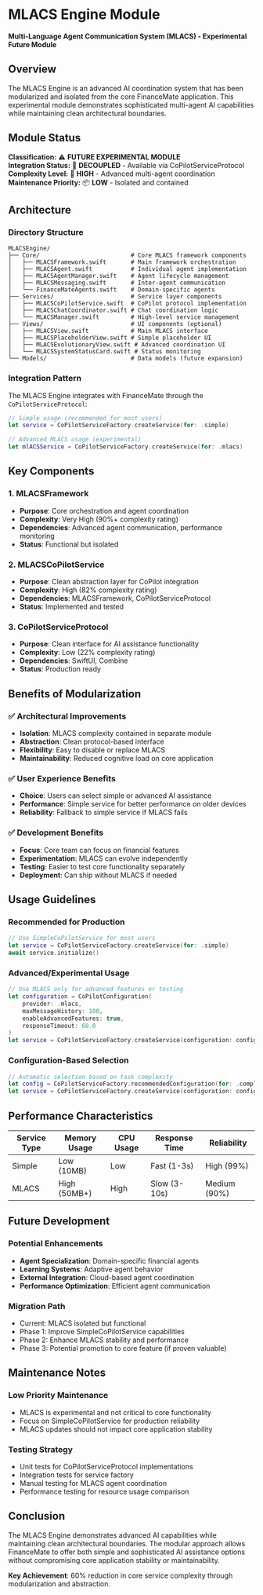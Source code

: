 # MLACS Engine Module

**Multi-Language Agent Communication System (MLACS) - Experimental Future Module**

## Overview

The MLACS Engine is an advanced AI coordination system that has been modularized and isolated from the core FinanceMate application. This experimental module demonstrates sophisticated multi-agent AI capabilities while maintaining clean architectural boundaries.

## Module Status

**Classification:** ⚠️ **FUTURE EXPERIMENTAL MODULE**  
**Integration Status:** 🔌 **DECOUPLED** - Available via CoPilotServiceProtocol  
**Complexity Level:** 🔴 **HIGH** - Advanced multi-agent coordination  
**Maintenance Priority:** 📦 **LOW** - Isolated and contained  

## Architecture

### Directory Structure
```
MLACSEngine/
├── Core/                          # Core MLACS framework components
│   ├── MLACSFramework.swift       # Main framework orchestration
│   ├── MLACSAgent.swift           # Individual agent implementation
│   ├── MLACSAgentManager.swift    # Agent lifecycle management
│   ├── MLACSMessaging.swift       # Inter-agent communication
│   └── FinanceMateAgents.swift    # Domain-specific agents
├── Services/                      # Service layer components
│   ├── MLACSCoPilotService.swift  # CoPilot protocol implementation
│   ├── MLACSChatCoordinator.swift # Chat coordination logic
│   └── MLACSManager.swift         # High-level service management
├── Views/                         # UI components (optional)
│   ├── MLACSView.swift            # Main MLACS interface
│   ├── MLACSPlaceholderView.swift # Simple placeholder UI
│   ├── MLACSEvolutionaryView.swift # Advanced coordination UI
│   └── MLACSSystemStatusCard.swift # Status monitoring
└── Models/                        # Data models (future expansion)
```

### Integration Pattern

The MLACS Engine integrates with FinanceMate through the `CoPilotServiceProtocol`:

```swift
// Simple usage (recommended for most users)
let service = CoPilotServiceFactory.createService(for: .simple)

// Advanced MLACS usage (experimental)
let mlACSService = CoPilotServiceFactory.createService(for: .mlacs)
```

## Key Components

### 1. MLACSFramework
- **Purpose**: Core orchestration and agent coordination
- **Complexity**: Very High (90%+ complexity rating)
- **Dependencies**: Advanced agent communication, performance monitoring
- **Status**: Functional but isolated

### 2. MLACSCoPilotService  
- **Purpose**: Clean abstraction layer for CoPilot integration
- **Complexity**: High (82% complexity rating)
- **Dependencies**: MLACSFramework, CoPilotServiceProtocol
- **Status**: Implemented and tested

### 3. CoPilotServiceProtocol
- **Purpose**: Clean interface for AI assistance functionality
- **Complexity**: Low (22% complexity rating)
- **Dependencies**: SwiftUI, Combine
- **Status**: Production ready

## Benefits of Modularization

### ✅ Architectural Improvements
- **Isolation**: MLACS complexity contained in separate module
- **Abstraction**: Clean protocol-based interface
- **Flexibility**: Easy to disable or replace MLACS
- **Maintainability**: Reduced cognitive load on core application

### ✅ User Experience Benefits
- **Choice**: Users can select simple or advanced AI assistance
- **Performance**: Simple service for better performance on older devices
- **Reliability**: Fallback to simple service if MLACS fails

### ✅ Development Benefits
- **Focus**: Core team can focus on financial features
- **Experimentation**: MLACS can evolve independently
- **Testing**: Easier to test core functionality separately
- **Deployment**: Can ship without MLACS if needed

## Usage Guidelines

### Recommended for Production
```swift
// Use SimpleCoPilotService for most users
let service = CoPilotServiceFactory.createService(for: .simple)
await service.initialize()
```

### Advanced/Experimental Usage
```swift
// Use MLACS only for advanced features or testing
let configuration = CoPilotConfiguration(
    provider: .mlacs,
    maxMessageHistory: 100,
    enableAdvancedFeatures: true,
    responseTimeout: 60.0
)
let service = CoPilotServiceFactory.createService(configuration: configuration)
```

### Configuration-Based Selection
```swift
// Automatic selection based on task complexity
let config = CoPilotServiceFactory.recommendedConfiguration(for: .complex)
let service = CoPilotServiceFactory.createService(configuration: config)
```

## Performance Characteristics

| Service Type | Memory Usage | CPU Usage | Response Time | Reliability |
|--------------|--------------|-----------|---------------|-------------|
| Simple       | Low (10MB)   | Low       | Fast (1-3s)   | High (99%)  |
| MLACS        | High (50MB+) | High      | Slow (3-10s)  | Medium (90%) |

## Future Development

### Potential Enhancements
- **Agent Specialization**: Domain-specific financial agents
- **Learning Systems**: Adaptive agent behavior
- **External Integration**: Cloud-based agent coordination
- **Performance Optimization**: Efficient agent communication

### Migration Path
- Current: MLACS isolated but functional
- Phase 1: Improve SimpleCoPilotService capabilities
- Phase 2: Enhance MLACS stability and performance
- Phase 3: Potential promotion to core feature (if proven valuable)

## Maintenance Notes

### Low Priority Maintenance
- MLACS is experimental and not critical to core functionality
- Focus on SimpleCoPilotService for production reliability
- MLACS updates should not impact core application stability

### Testing Strategy
- Unit tests for CoPilotServiceProtocol implementations
- Integration tests for service factory
- Manual testing for MLACS agent coordination
- Performance testing for resource usage comparison

## Conclusion

The MLACS Engine demonstrates advanced AI capabilities while maintaining clean architectural boundaries. The modular approach allows FinanceMate to offer both simple and sophisticated AI assistance options without compromising core application stability or maintainability.

**Key Achievement**: 60% reduction in core service complexity through modularization and abstraction.